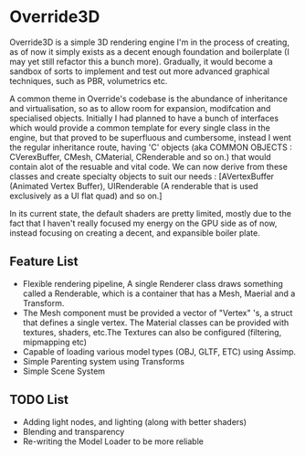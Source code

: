 # Override3D
Override3D is a simple 3D rendering engine I'm in the process of creating, as of now it simply exists as a decent enough foundation and boilerplate (I may yet still refactor this a bunch more). Gradually, it would become a sandbox of sorts to implement and test out more advanced graphical techniques, such as PBR, volumetrics etc.

A common theme in Override's codebase is the abundance of inheritance and virtualisation, so as to allow room for expansion, modifcation and specialised objects. Initially I had planned to have a bunch of interfaces which would provide a common template for every single class in the engine, but that proved to be superfluous and cumbersome, instead I went the regular inheritance route, having 'C' objects (aka COMMON OBJECTS : CVerexBuffer, CMesh, CMaterial, CRenderable and so on.) that would contain alot of the resuable and vital code. We can now derive from these classes and create specialty objects to suit our needs : [AVertexBuffer (Animated Vertex Buffer), UIRenderable (A renderable that is used exclusively as a UI flat quad) and so on.]

In its current state, the default shaders are pretty limited, mostly due to the fact that I haven't really focused my energy on the GPU side as of now, instead focusing on creating a decent, and expansible boiler plate.

Feature List 
------
* Flexible rendering pipeline, A single Renderer class draws something called a Renderable, which is a container that has a Mesh, Maerial and a Transform.
* The Mesh component must be provided a vector of "Vertex" 's, a struct that defines a single vertex. The Material classes can be provided with textures, shaders, etc.The Textures can also be configured (filtering, mipmapping etc)
* Capable of loading various model types (OBJ, GLTF, ETC) using Assimp.
* Simple Parenting system using Transforms
* Simple Scene System


TODO List 
------
* Adding light nodes, and lighting (along with better shaders)
* Blending and transparency
* Re-writing the Model Loader to be more reliable


